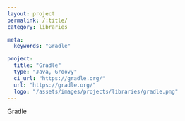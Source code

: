 ```yaml
---
layout: project
permalink: /:title/
category: libraries

meta:
  keywords: "Gradle"

project:
  title: "Gradle"
  type: "Java, Groovy"
  ci_url: "https://gradle.org/"
  url: "https://gradle.org/"
  logo: "/assets/images/projects/libraries/gradle.png"
---
```


<p>Gradle</p>
